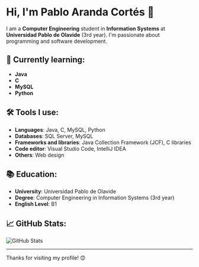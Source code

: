 # Hi, I'm Pablo Aranda Cortés 👋

I am a **Computer Engineering** student in **Information Systems** at **Universidad Pablo de Olavide** (3rd year). I'm passionate about programming and software development.

## 🌱 Currently learning:
- **Java**
- **C**
- **MySQL**
- **Python**

## 🛠️ Tools I use:
- **Languages**: Java, C, MySQL, Python
- **Databases**: SQL Server, MySQL
- **Frameworks and libraries**: Java Collection Framework (JCF), C libraries
- **Code editor**: Visual Studio Code, IntelliJ IDEA
- **Others**: Web design

## 📚 Education:
- **University**: Universidad Pablo de Olavide
- **Degree**: Computer Engineering in Information Systems (3rd year)
- **English Level**: B1

## 📈 GitHub Stats:
![GitHub Stats](https://github-readme-stats.vercel.app/api?username=PabloAranda0&show_icons=true&hide_title=true&count_private=true)

---

Thanks for visiting my profile! 😊
